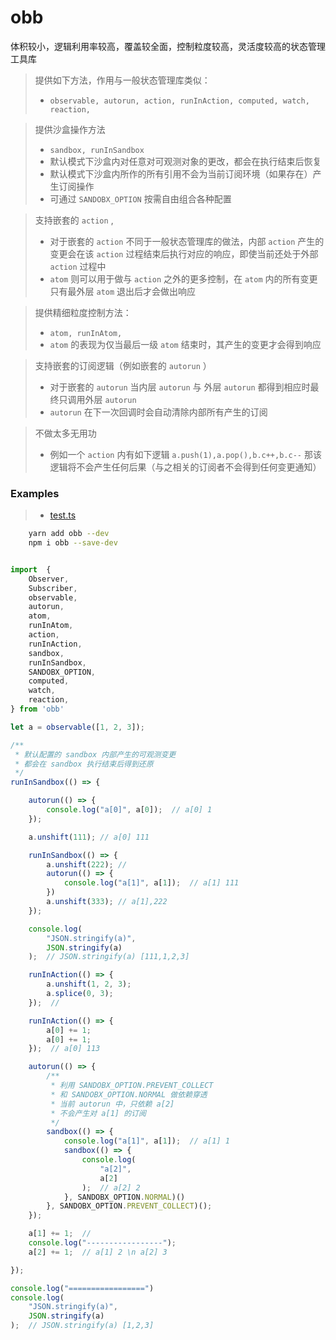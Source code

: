 # obb
 
 体积较小，逻辑利用率较高，覆盖较全面，控制粒度较高，灵活度较高的状态管理工具库

 > 提供如下方法，作用与一般状态管理库类似：
 >* `
    observable,
    autorun,
    action,
    runInAction,
    computed,
    watch,
    reaction,
    `

> 提供沙盒操作方法
>* `
    sandbox,
    runInSandbox
    `
>* 默认模式下沙盒内对任意对可观测对象的更改，都会在执行结束后恢复
>* 默认模式下沙盒内所作的所有引用不会为当前订阅环境（如果存在）产生订阅操作
>* 可通过 `SANDOBX_OPTION` 按需自由组合各种配置 


> 支持嵌套的 `action` ,
>* 对于嵌套的 `action` 不同于一般状态管理库的做法，内部 `action` 产生的变更会在该 `action` 过程结束后执行对应的响应，即使当前还处于外部 `action` 过程中
>* `atom` 则可以用于做与 `action` 之外的更多控制，在 `atom` 内的所有变更只有最外层 `atom` 退出后才会做出响应

> 提供精细粒度控制方法：
>* `
    atom,
    runInAtom,
    `
>* `atom` 的表现为仅当最后一级 `atom` 结束时，其产生的变更才会得到响应

> 支持嵌套的订阅逻辑（例如嵌套的 `autorun` ）
>* 对于嵌套的 `autorun` 当内层 `autorun` 与 外层 `autorun` 都得到相应时最终只调用外层 `autorun` 
>* `autorun` 在下一次回调时会自动清除内部所有产生的订阅

> 不做太多无用功
>* 例如一个 `action` 内有如下逻辑 `a.push(1),a.pop(),b.c++,b.c--` 那该逻辑将不会产生任何后果（与之相关的订阅者不会得到任何变更通知）



### Examples

>* [test.ts](./js/test.ts)

```bash
    yarn add obb --dev
    npm i obb --save-dev
```

```javascript

import  {
    Observer,
    Subscriber,
    observable,
    autorun,
    atom,
    runInAtom,
    action,
    runInAction,
    sandbox,
    runInSandbox,
    SANDOBX_OPTION,
    computed,
    watch,
    reaction,
} from 'obb'

let a = observable([1, 2, 3]);

/**
 * 默认配置的 sandbox 内部产生的可观测变更
 * 都会在 sandbox 执行结束后得到还原
 */
runInSandbox(() => {

    autorun(() => {
        console.log("a[0]", a[0]);  // a[0] 1
    });

    a.unshift(111); // a[0] 111  

    runInSandbox(() => {
        a.unshift(222); // 
        autorun(() => {
            console.log("a[1]", a[1]);  // a[1] 111
        })
        a.unshift(333); // a[1],222
    });

    console.log(
        "JSON.stringify(a)",
        JSON.stringify(a)
    );  // JSON.stringify(a) [111,1,2,3]

    runInAction(() => {
        a.unshift(1, 2, 3);
        a.splice(0, 3);
    });  // 

    runInAction(() => {
        a[0] += 1;
        a[0] += 1;
    });  // a[0] 113

    autorun(() => {
        /**
         * 利用 SANDOBX_OPTION.PREVENT_COLLECT 
         * 和 SANDOBX_OPTION.NORMAL 做依赖穿透
         * 当前 autorun 中，只依赖 a[2] 
         * 不会产生对 a[1] 的订阅   
         */
        sandbox(() => {
            console.log("a[1]", a[1]);  // a[1] 1
            sandbox(() => {
                console.log(
                    "a[2]",
                    a[2]
                );  // a[2] 2
            }, SANDOBX_OPTION.NORMAL)()
        }, SANDOBX_OPTION.PREVENT_COLLECT)();
    });

    a[1] += 1;  //
    console.log("-----------------");
    a[2] += 1;  // a[1] 2 \n a[2] 3

});

console.log("=================")
console.log(
    "JSON.stringify(a)",
    JSON.stringify(a)
);  // JSON.stringify(a) [1,2,3]
```


